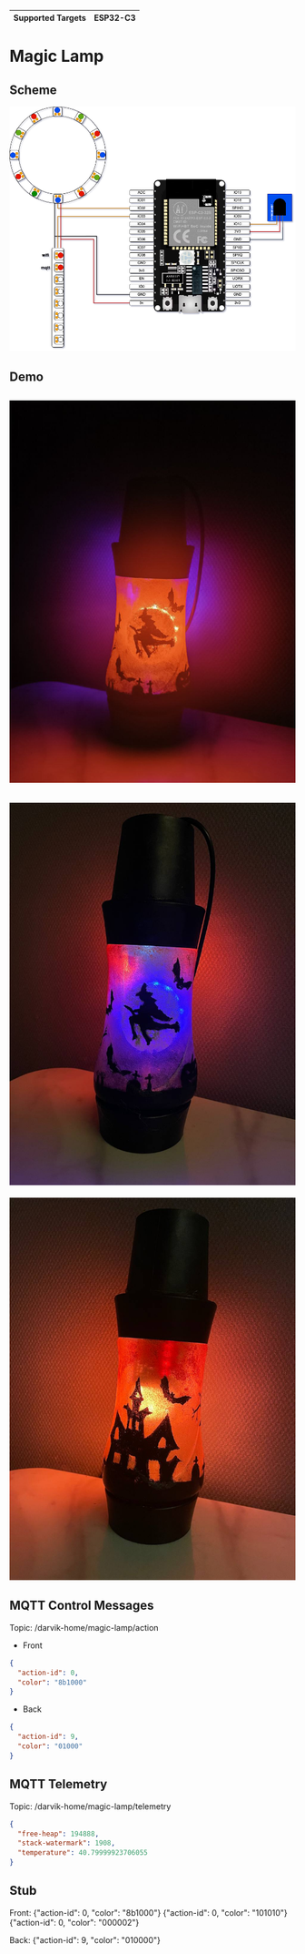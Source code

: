 | Supported Targets | ESP32-C3 |
| ----------------- |----------|

# Magic Lamp
## Scheme
![image](docs/esp32c3s.png)

## Demo
![image](docs/red.jpg)
---
![image](docs/witch.jpg)
---
![image](docs/house.jpg)

## MQTT Control Messages

Topic: /darvik-home/magic-lamp/action
* Front 
```json
{
  "action-id": 0, 
  "color": "8b1000"
}
```

* Back
```json
{
  "action-id": 9, 
  "color": "01000"
}
```

## MQTT Telemetry
Topic: /darvik-home/magic-lamp/telemetry
```json
{
  "free-heap": 194888,
  "stack-watermark": 1908,
  "temperature": 40.79999923706055
}
```

## Stub

Front:
{"action-id": 0, "color": "8b1000"}
{"action-id": 0, "color": "101010"}
{"action-id": 0, "color": "000002"}

Back:
{"action-id": 9, "color": "010000"}